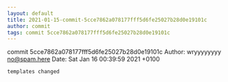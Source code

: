 ```yaml
---
layout: default
title: 2021-01-15-commit-5cce7862a078177fff5d6fe25027b28d0e19101c
author: commit
tags: commit 5cce7862a078177fff5d6fe25027b28d0e19101c
---
```


commit 5cce7862a078177fff5d6fe25027b28d0e19101c
Author: wryyyyyyyy <no@spam.here>
Date:   Sat Jan 16 00:39:59 2021 +0100

    templates changed
